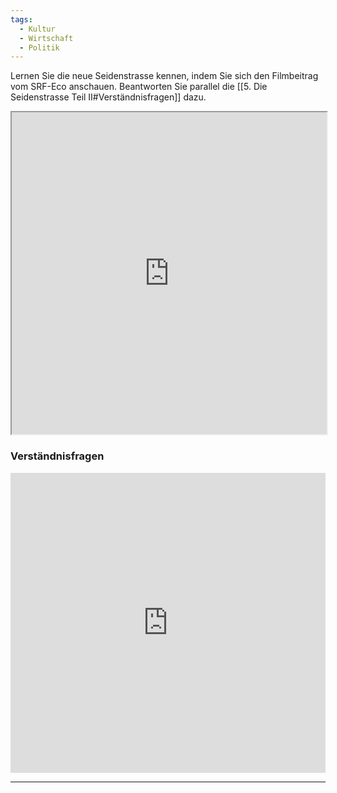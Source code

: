 ```yaml
---
tags:
  - Kultur
  - Wirtschaft
  - Politik
---
```

Lernen Sie die neue Seidenstrasse kennen, indem Sie sich den Filmbeitrag vom SRF-Eco anschauen. Beantworten Sie parallel die [[5. Die Seidenstrasse Teil II#Verständnisfragen]] dazu.

<iframe width="100%" height="515" src="https://www.srf.ch/play/embed?urn=urn:srf:video:e03ca02a-d19a-4be6-90e3-57621afe8c86&subdivisions=false" allowfullscreen allow="geolocation *; autoplay; encrypted-media"></iframe>

### Verständnisfragen

<iframe width="100%" height="480px" src="https://forms.microsoft.com/Pages/ResponsePage.aspx?id=3JD3sB8inkC07KJqJT_b3gzhkYlYD0VIpERRWTmitHRURVU5MVNTMFVKMTJJNERMQzk4Skw2UUNUQiQlQCNjPTEu&embed=true" frameborder="0" marginwidth="0" marginheight="0" style="border: none; max-width:100%; max-height:100vh" allowfullscreen webkitallowfullscreen mozallowfullscreen msallowfullscreen> </iframe>

---
